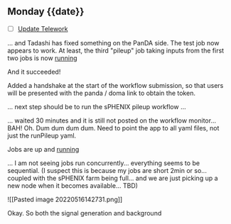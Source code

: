 ## Monday {{date}}

- [ ] [Update Telework](https://docs.google.com/spreadsheets/d/16AZZBiKL1s6eGgH2KFiJPnD8-TjRsC0HYy4Qdmbr358/edit#gid=0)

... and Tadashi has fixed something on the PanDA side.  The test job now appears to work.  At least, the third "pileup" job taking inputs from the first two jobs is now [running](https://panda-doma.cern.ch/tasks/?jeditaskid=66666|66664|66665)

And it succeeded!  

Added a handshake at the start of the workflow submission, so that users will be presented with the panda / doma link to obtain the token.

... next step should be to run the sPHENIX pileup workflow ...

... waited 30 minutes and it is still not posted on the workflow monitor...  BAH!  Oh.  Dum dum dum dum.  Need to point the app to all yaml files, not just the runPileup yaml.

Jobs are up and [running](https://panda-doma.cern.ch/tasks/?jeditaskid=66673|66674)

... I am not seeing jobs run concurrently... everything seems to be sequential.  (I suspect this is because my jobs are short 2min or so... coupled with the sPHENIX farm being full... and we are just picking up a new node when it becomes available... TBD)

![[Pasted image 20220516142731.png]]

Okay.  So both the signal generation and background 